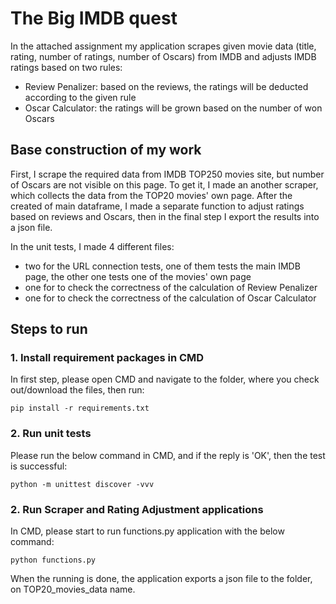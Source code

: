 # The Big IMDB quest

In the attached assignment my application scrapes given movie data (title, rating, number of ratings, number of Oscars) from IMDB and adjusts IMDB ratings based on two rules:
- Review Penalizer: based on the reviews, the ratings will be deducted according to the given rule
- Oscar Calculator: the ratings will be grown based on the number of won Oscars

## Base construction of my work

First, I scrape the required data from IMDB TOP250 movies site, but number of Oscars are not visible on this page. To get it, I made an another scraper, which collects the data from the TOP20 movies' own page. After the created of main dataframe, I made a separate function to adjust ratings based on reviews and Oscars, then in the final step I export the results into a json file.

In the unit tests, I made 4 different files:
- two for the URL connection tests, one of them tests the main IMDB page, the other one tests one of the movies' own page
- one for to check the correctness of the calculation of Review Penalizer
- one for to check the correctness of the calculation of Oscar Calculator

## Steps to run

### 1. Install requirement packages in CMD

In first step, please open CMD and navigate to the folder, where you check out/download the files, then run:
```
pip install -r requirements.txt
```
### 2. Run unit tests

Please run the below command in CMD, and if the reply is 'OK', then the test is successful:
```
python -m unittest discover -vvv
```

### 2. Run Scraper and Rating Adjustment applications

In CMD, please start to run functions.py application with the below command:
```
python functions.py
```
When the running is done, the application exports a json file to the folder, on TOP20_movies_data name.




